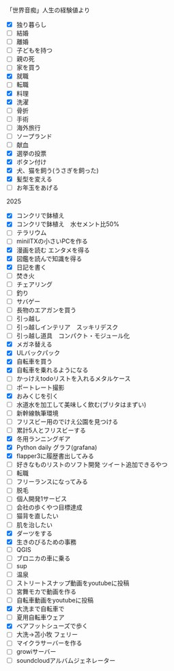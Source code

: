 「世界音痴」人生の経験値より

- [x] 独り暮らし
- [ ] 結婚
- [ ] 離婚
- [ ] 子どもを持つ
- [ ] 親の死
- [ ] 家を買う
- [x] 就職
- [ ] 転職
- [x] 料理
- [x] 洗濯
- [ ] 骨折
- [ ] 手術
- [ ] 海外旅行
- [ ] ソープランド
- [ ] 献血
- [x] 選挙の投票
- [x] ボタン付け
- [x] 犬、猫を飼う(うさぎを飼った)
- [x] 髪型を変える
- [ ] お年玉をあげる

2025

- [x] コンクリで鉢植え
- [x] コンクリで鉢植え　水セメント比50%
- [ ] テラリウム
- [ ] miniITXの小さいPCを作る
- [x] 漫画を読む エンタメを得る
- [x] 図鑑を読んで知識を得る
- [x] 日記を書く
- [ ] 焚き火
- [ ] チェアリング
- [ ] 釣り
- [ ] サバゲー
- [ ] 長物のエアガンを買う
- [ ] 引っ越し
- [ ] 引っ越しインテリア　スッキリデスク
- [ ] 引っ越し道具　コンパクト・モジュール化
- [x] メガネ替える
- [x] ULバックパック
- [x] 自転車を買う
- [x] 自転車を乗れるようになる
- [ ] かっけえtodoリストを入れるメタルケース
- [ ] ポートレート撮影
- [x] おみくじを引く
- [ ] 水道水を加工して美味しく飲む(ブリタはまずい)
- [ ] 新幹線執筆環境
- [ ] フリスビー用のでけえ公園を見つける
- [ ] 累計5人とフリスビーする
- [x] 冬用ランニングギア
- [x] Python daily グラフ(grafana)
- [x] flapper3に履歴書出してみる
- [ ] 好きなものリストのソフト開発 ツイート追加できるやつ
- [ ] 転職
- [ ] フリーランスになってみる
- [ ] 脱毛
- [ ] 個人開発1サービス
- [ ] 会社の歩くやつ目標達成
- [ ] 猫背を直したい
- [ ] 肌を治したい
- [x] ダーツをする
- [x] 生きのびるための事務
- [ ] QGIS
- [ ] ブロニカの車に乗る
- [ ] sup
- [ ] 温泉
- [ ] ストリートスナップ動画をyoutubeに投稿
- [ ] 宮舞モカで動画を作る
- [ ] 自転車動画をyoutubeに投稿
- [x] 大洗まで自転車で
- [ ] 夏用自転車ウェア
- [x] ベアフットシューズで歩く
- [ ] 大洗→苫小牧 フェリー
- [ ] マイクラサーバーを作る
- [ ] growiサーバー
- [ ] soundcloudアルバムジェネレーター